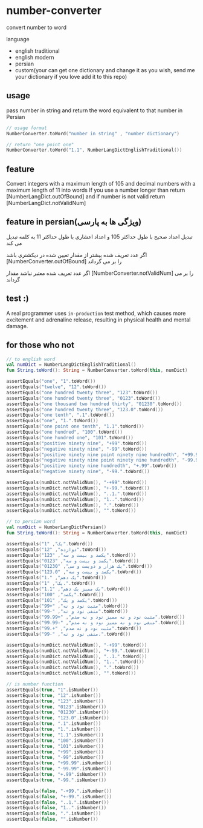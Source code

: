 # number-converter
convert number to word

language
* english traditional
* english modern
* persian
* custom(your can get one dictionary and change it as you wish, send me your dictionary if you love add it to this repo)

## usage
pass number in string and return the word equivalent to that number in Persian

```kotlin
// usage format
NumberConverter.toWord("number in string" , "number dictionary")

// return "one point one"
NumberConverter.toWord("1.1", NumberLangDictEnglishTraditional())
```


## feature
Convert integers with a maximum length of 105 and decimal numbers with a maximum length of 11 into words
If you use a number longer than return [NumberLangDict.outOfBound] and if number is not valid return [NumberLangDict.notValidNum]

## feature in persian(ویژگی ها به پارسی)
تبدیل اعداد صحیح با طول حداکثر 105 و اعداد اعشاری با طول حداکثر 11  به کلمه تبدیل می کند

اگر عدد تعریف شده بیشتر از مقدار تعیین شده در دیکشنری باشد 
[NumberConverter.outOfBound]
را بر می گرداند

اگر عدد تعریف شده معتبر نباشد مقدار
[NumberConverter.notValidNum]
را بر می گرداند

## test :)
A real programmer uses `in-production` test method, which causes more excitement and adrenaline release, resulting in physical health and mental damage.


## for those who not 
```kotlin
// to english word
val numDict = NumberLangDictEnglishTraditional()
fun String.toWord(): String = NumberConverter.toWord(this, numDict)

assertEquals("one", "1".toWord())
assertEquals("twelve", "12".toWord())
assertEquals("one hundred twenty three", "123".toWord())
assertEquals("one hundred twenty three", "0123".toWord())
assertEquals("one thousand two hundred thirty", "01230".toWord())
assertEquals("one hundred twenty three", "123.0".toWord())
assertEquals("one tenth", ".1".toWord())
assertEquals("one", "1.".toWord())
assertEquals("one point one tenth", "1.1".toWord())
assertEquals("one hundred", "100".toWord())
assertEquals("one hundred one", "101".toWord())
assertEquals("positive ninety nine", "+99".toWord())
assertEquals("negative ninety nine", "-99".toWord())
assertEquals("positive ninety nine point ninety nine hundredth", "+99.99".toWord())
assertEquals("negative ninety nine point ninety nine hundredth", "-99.99".toWord())
assertEquals("positive ninety nine hundredth", "+.99".toWord())
assertEquals("negative ninety nine", "-99.".toWord())

assertEquals(numDict.notValidNum(), "-+99".toWord())
assertEquals(numDict.notValidNum(), "+-99.".toWord())
assertEquals(numDict.notValidNum(), "..1.".toWord())
assertEquals(numDict.notValidNum(), "1..".toWord())
assertEquals(numDict.notValidNum(), ".".toWord())
assertEquals(numDict.notValidNum(), "".toWord())

// to persian word
val numDict = NumberLangDictPersian()
fun String.toWord(): String = NumberConverter.toWord(this, numDict)

assertEquals("یک", "1".toWord())
assertEquals("دوازده", "12".toWord())
assertEquals("یکصد و بیست و سه", "123".toWord())
assertEquals("یکصد و بیست و سه", "0123".toWord())
assertEquals("یک هزار و دویست و سی", "01230".toWord())
assertEquals("یکصد و بیست و سه", "123.0".toWord())
assertEquals("یک دهم", ".1".toWord())
assertEquals("یک", "1.".toWord())
assertEquals("یک ممیز یک دهم", "1.1".toWord())
assertEquals("یکصد", "100".toWord())
assertEquals("یکصد و یک", "101".toWord())
assertEquals("مثبت نود و نه", "+99".toWord())
assertEquals("منفی نود و نه", "-99".toWord())
assertEquals("مثبت نود و نه ممیز نود و نه صدم", "+99.99".toWord())
assertEquals("منفی نود و نه ممیز نود و نه صدم", "-99.99".toWord())
assertEquals("مثبت نود و نه صدم", "+.99".toWord())
assertEquals("منفی نود و نه", "-99.".toWord())

assertEquals(numDict.notValidNum(), "-+99".toWord())
assertEquals(numDict.notValidNum(), "+-99.".toWord())
assertEquals(numDict.notValidNum(), "..1.".toWord())
assertEquals(numDict.notValidNum(), "1..".toWord())
assertEquals(numDict.notValidNum(), ".".toWord())
assertEquals(numDict.notValidNum(), "".toWord())

// is number function
assertEquals(true, "1".isNumber())
assertEquals(true, "12".isNumber())
assertEquals(true, "123".isNumber())
assertEquals(true, "0123".isNumber())
assertEquals(true, "01230".isNumber())
assertEquals(true, "123.0".isNumber())
assertEquals(true, ".1".isNumber())
assertEquals(true, "1.".isNumber())
assertEquals(true, "1.1".isNumber())
assertEquals(true, "100".isNumber())
assertEquals(true, "101".isNumber())
assertEquals(true, "+99".isNumber())
assertEquals(true, "-99".isNumber())
assertEquals(true, "+99.99".isNumber())
assertEquals(true, "-99.99".isNumber())
assertEquals(true, "+.99".isNumber())
assertEquals(true, "-99.".isNumber())

assertEquals(false, "-+99.".isNumber())
assertEquals(false, "+-99.".isNumber())
assertEquals(false, "..1.".isNumber())
assertEquals(false, "1..".isNumber())
assertEquals(false, ".".isNumber())
assertEquals(false, "".isNumber())
```